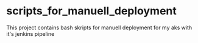 # scripts_for_manuell_deployment

This project contains bash skripts for manuell deployment for my aks with it's jenkins pipeline